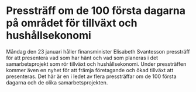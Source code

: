 # Pressträff om de 100 första dagarna på området för tillväxt och hushållsekonomi

Måndag den 23 januari håller finansminister Elisabeth Svantesson pressträff för att presentera vad som har hänt och vad som planeras i det samarbetsprojekt som rör tillväxt och hushållsekonomi. Under pressträffen kommer även en nyhet för att främja företagande och ökad tillväxt att presenteras. Det här är en i ledet av flera pressträffar om de 100 första dagarna och de olika samarbetsprojekten.
